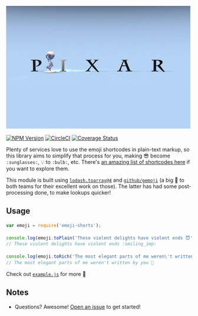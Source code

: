 ![Love the Pixar Shorts](./image.gif)

[![NPM Version](https://badge.fury.io/js/emoji-shorts.svg)](https://www.npmjs.com/package/emoji-shorts)
[![CircleCI](https://circleci.com/gh/car-throttle/emoji-shorts/tree/master.svg?style=svg)](https://circleci.com/gh/car-throttle/emoji-shorts/tree/master)
[![Coverage Status](https://coveralls.io/repos/github/car-throttle/emoji-shorts/badge.svg?branch=master)](https://coveralls.io/github/car-throttle/emoji-shorts?branch=master)

Plenty of services love to use the emoji shortcodes in plain-text markup, so this library aims to simplify that process
for you, making 😎 become `:sunglasses:`, 💡 to `:bulb:`, etc. There's
[an amazing list of shortcodes here](http://www.webpagefx.com/tools/emoji-cheat-sheet/) if you want to explore them.

This module is built using [`lodash.toarray@4`](https://www.npmjs.com/package/lodash.toarray) and
[`github/gemoji`](https://github.com/github/gemoji) (a big 👏 to both teams for their excellent work on those). The
latter has had some post-processing done, to make lookups quicker!

## Usage

```js
var emoji = require('emoji-shorts');

console.log(emoji.toPlain('These violent delights have violent ends 😈'));
// These violent delights have violent ends :smiling_imp:

console.log(emoji.toRich('The most elegant parts of me weren\'t written by you :thinking:'));
// The most elegant parts of me weren't written by you 🤔
```

Check out [`example.js`](./example.js) for more :tada:

## Notes

- Questions? Awesome! [Open an issue](https://github.com/car-throttle/emoji-shorts/issues/) to get started!
